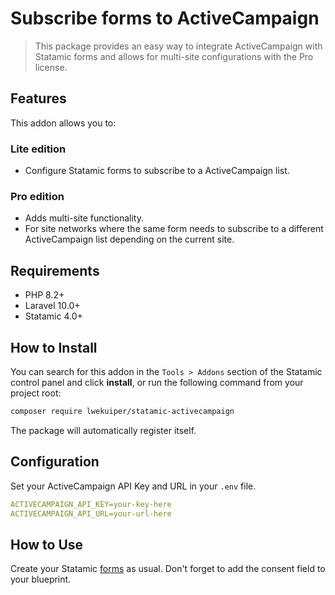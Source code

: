 # Subscribe forms to ActiveCampaign

> This package provides an easy way to integrate ActiveCampaign with Statamic forms and allows for multi-site configurations with the Pro license.

## Features

This addon allows you to:

### Lite edition
- Configure Statamic forms to subscribe to a ActiveCampaign list.

### Pro edition
- Adds multi-site functionality.
- For site networks where the same form needs to subscribe to a different ActiveCampaign list depending on the current site.

## Requirements

* PHP 8.2+
* Laravel 10.0+
* Statamic 4.0+

## How to Install

You can search for this addon in the `Tools > Addons` section of the Statamic control panel and click **install**, or run the following command from your project root:

``` bash
composer require lwekuiper/statamic-activecampaign
```

The package will automatically register itself.

## Configuration

Set your ActiveCampaign API Key and URL in your `.env` file.

```yaml
ACTIVECAMPAIGN_API_KEY=your-key-here
ACTIVECAMPAIGN_API_URL=your-url-here
```

## How to Use

Create your Statamic [forms](https://statamic.dev/forms#content) as usual. Don't forget to add the consent field to your blueprint.
